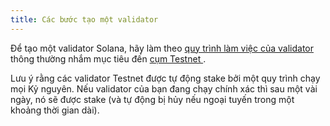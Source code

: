 ```yaml
---
title: Các bước tạo một validator
---
```


Để tạo một validator Solana, hãy làm theo [quy trình làm việc của validator](../../running-validator/validator-start.md) thông thường nhắm mục tiêu đến [cụm Testnet ](../../clusters.md).

Lưu ý rằng các validator Testnet được tự động stake bởi một quy trình chạy mọi Kỷ nguyên. Nếu validator của bạn đang chạy chính xác thì sau một vài ngày, nó sẽ được stake (và tự động bị hủy nếu ngoại tuyến trong một khoảng thời gian dài).
